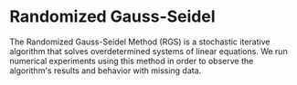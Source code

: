 # Randomized Gauss-Seidel
The Randomized Gauss-Seidel Method (RGS) is a stochastic iterative algorithm that solves overdetermined systems of linear equations. We run numerical experiments using this  method in order to observe the algorithm's results and behavior with missing data. 

